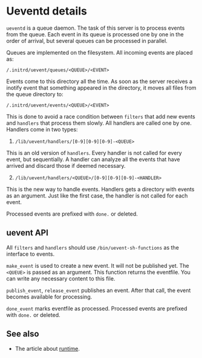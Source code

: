 # Ueventd details

`ueventd` is a queue daemon. The task of this server is to process events
from the queue. Each event in its queue is processed one by one in the order
of arrival, but several queues can be processed in parallel.

Queues are implemented on the filesystem. All incoming events are placed as:

`/.initrd/uevent/queues/<QUEUE>/<EVENT>`

Events come to this directory all the time. As soon as the server receives
a inotify event that something appeared in the directory, it moves all files
from the queue directory to:

`/.initrd/uevent/events/<QUEUE>/<EVENT>`

This is done to avoid a race condition between `filters` that add new events and
`handlers` that process them slowly. All handlers are called one by one.
Handlers come in two types:

1. `/lib/uevent/handlers/[0-9][0-9][0-9]-<QUEUE>`

This is an old version of `handlers`. Every handler is not called for every
event, but sequentially. A handler can analyze all the events that have arrived
and discard those if deemed necessary.

2. `/lib/uevent/handlers/<QUEUE>/[0-9][0-9][0-9]-<HANDLER>`

This is the new way to handle events. Handlers gets a directory with events
as an argument. Just like the first case, the handler is not called for
each event.

Processed events are prefixed with `done.` or deleted.

## uevent API

All `filters` and `handlers` should use `/bin/uevent-sh-functions` as
the interface to events.

`make_event` is used to create a new event. It will not be published yet.
The `<QUEUE>` is passed as an argument. This function returns the eventfile.
You can write any necessary content to this file.

`publish_event`, `release_event` publishes an event. After that call, the event
becomes available for processing.

`done_event` marks eventfile as processed. Processed events are prefixed with
`done.` or deleted.

## See also

- The article about [runtime](BootRuntime.md).
